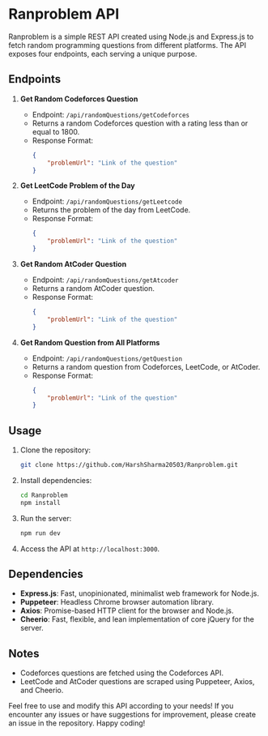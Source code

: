# Ranproblem API

Ranproblem is a simple REST API created using Node.js and Express.js to fetch random programming questions from different platforms. The API exposes four endpoints, each serving a unique purpose.

## Endpoints

1. **Get Random Codeforces Question**
    - Endpoint: `/api/randomQuestions/getCodeforces`
    - Returns a random Codeforces question with a rating less than or equal to 1800.
    - Response Format:
        ```json
        {
            "problemUrl": "Link of the question"
        }
        ```

2. **Get LeetCode Problem of the Day**
    - Endpoint: `/api/randomQuestions/getLeetcode`
    - Returns the problem of the day from LeetCode.
    - Response Format:
        ```json
        {
            "problemUrl": "Link of the question"
        }
        ```

3. **Get Random AtCoder Question**
    - Endpoint: `/api/randomQuestions/getAtcoder`
    - Returns a random AtCoder question.
    - Response Format:
        ```json
        {
            "problemUrl": "Link of the question"
        }
        ```

4. **Get Random Question from All Platforms**
    - Endpoint: `/api/randomQuestions/getQuestion`
    - Returns a random question from Codeforces, LeetCode, or AtCoder.
    - Response Format:
        ```json
        {
            "problemUrl": "Link of the question"
        }
        ```

## Usage

1. Clone the repository:
    ```bash
    git clone https://github.com/HarshSharma20503/Ranproblem.git
    ```

2. Install dependencies:
    ```bash
    cd Ranproblem
    npm install
    ```

3. Run the server:
    ```bash
    npm run dev
    ```

4. Access the API at `http://localhost:3000`.

## Dependencies

- **Express.js**: Fast, unopinionated, minimalist web framework for Node.js.
- **Puppeteer**: Headless Chrome browser automation library.
- **Axios**: Promise-based HTTP client for the browser and Node.js.
- **Cheerio**: Fast, flexible, and lean implementation of core jQuery for the server.

## Notes

- Codeforces questions are fetched using the Codeforces API.
- LeetCode and AtCoder questions are scraped using Puppeteer, Axios, and Cheerio.

Feel free to use and modify this API according to your needs! If you encounter any issues or have suggestions for improvement, please create an issue in the repository. Happy coding!
